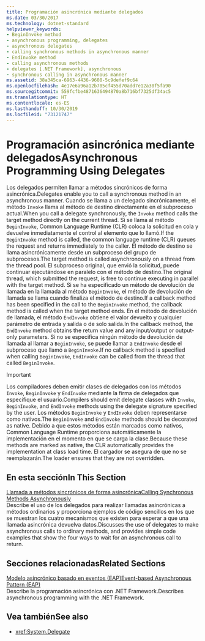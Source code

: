 ```yaml
---
title: Programación asincrónica mediante delegados
ms.date: 03/30/2017
ms.technology: dotnet-standard
helpviewer_keywords:
- BeginInvoke method
- asynchronous programming, delegates
- asynchronous delegates
- calling synchronous methods in asynchronous manner
- EndInvoke method
- calling asynchronous methods
- delegates [.NET Framework], asynchronous
- synchronous calling in asynchronous manner
ms.assetid: 38a345ca-6963-4436-9608-5c9defef9c64
ms.openlocfilehash: 4e17e6a96a12b705cf455d70add7e12a30f5fa90
ms.sourcegitcommit: 559fcfbe4871636494870a8b716bf7325df34ac5
ms.translationtype: HT
ms.contentlocale: es-ES
ms.lasthandoff: 10/30/2019
ms.locfileid: "73121747"
---
```

# <a name="asynchronous-programming-using-delegates"></a><span data-ttu-id="ff7ce-102">Programación asincrónica mediante delegados</span><span class="sxs-lookup"><span data-stu-id="ff7ce-102">Asynchronous Programming Using Delegates</span></span>
<span data-ttu-id="ff7ce-103">Los delegados permiten llamar a métodos sincrónicos de forma asincrónica.</span><span class="sxs-lookup"><span data-stu-id="ff7ce-103">Delegates enable you to call a synchronous method in an asynchronous manner.</span></span> <span data-ttu-id="ff7ce-104">Cuando se llama a un delegado sincrónicamente, el método `Invoke` llama al método de destino directamente en el subproceso actual.</span><span class="sxs-lookup"><span data-stu-id="ff7ce-104">When you call a delegate synchronously, the `Invoke` method calls the target method directly on the current thread.</span></span> <span data-ttu-id="ff7ce-105">Si se llama al método `BeginInvoke`, Common Language Runtime (CLR) coloca la solicitud en cola y devuelve inmediatamente el control al elemento que lo llamó.</span><span class="sxs-lookup"><span data-stu-id="ff7ce-105">If the `BeginInvoke` method is called, the common language runtime (CLR) queues the request and returns immediately to the caller.</span></span> <span data-ttu-id="ff7ce-106">El método de destino se llama asincrónicamente desde un subproceso del grupo de subprocesos.</span><span class="sxs-lookup"><span data-stu-id="ff7ce-106">The target method is called asynchronously on a thread from the thread pool.</span></span> <span data-ttu-id="ff7ce-107">El subproceso original, que envió la solicitud, puede continuar ejecutándose en paralelo con el método de destino.</span><span class="sxs-lookup"><span data-stu-id="ff7ce-107">The original thread, which submitted the request, is free to continue executing in parallel with the target method.</span></span> <span data-ttu-id="ff7ce-108">Si se ha especificado un método de devolución de llamada en la llamada al método `BeginInvoke`, el método de devolución de llamada se llama cuando finaliza el método de destino.</span><span class="sxs-lookup"><span data-stu-id="ff7ce-108">If a callback method has been specified in the call to the `BeginInvoke` method, the callback method is called when the target method ends.</span></span> <span data-ttu-id="ff7ce-109">En el método de devolución de llamada, el método `EndInvoke` obtiene el valor devuelto y cualquier parámetro de entrada y salida o de solo salida.</span><span class="sxs-lookup"><span data-stu-id="ff7ce-109">In the callback method, the `EndInvoke` method obtains the return value and any input/output or output-only parameters.</span></span> <span data-ttu-id="ff7ce-110">Si no se especifica ningún método de devolución de llamada al llamar a `BeginInvoke`, se puede llamar a `EndInvoke` desde el subproceso que llamó a `BeginInvoke`.</span><span class="sxs-lookup"><span data-stu-id="ff7ce-110">If no callback method is specified when calling `BeginInvoke`, `EndInvoke` can be called from the thread that called `BeginInvoke`.</span></span>  
  
> [!IMPORTANT]
> <span data-ttu-id="ff7ce-111">Los compiladores deben emitir clases de delegados con los métodos `Invoke`, `BeginInvoke` y `EndInvoke` mediante la firma de delegados que especifique el usuario.</span><span class="sxs-lookup"><span data-stu-id="ff7ce-111">Compilers should emit delegate classes with `Invoke`, `BeginInvoke`, and `EndInvoke` methods using the delegate signature specified by the user.</span></span> <span data-ttu-id="ff7ce-112">Los métodos `BeginInvoke` y `EndInvoke` deben representarse como nativos.</span><span class="sxs-lookup"><span data-stu-id="ff7ce-112">The `BeginInvoke` and `EndInvoke` methods should be decorated as native.</span></span> <span data-ttu-id="ff7ce-113">Debido a que estos métodos están marcados como nativos, Common Language Runtime proporciona automáticamente la implementación en el momento en que se carga la clase.</span><span class="sxs-lookup"><span data-stu-id="ff7ce-113">Because these methods are marked as native, the CLR automatically provides the implementation at class load time.</span></span> <span data-ttu-id="ff7ce-114">El cargador se asegura de que no se reemplazarán.</span><span class="sxs-lookup"><span data-stu-id="ff7ce-114">The loader ensures that they are not overridden.</span></span>  
  
## <a name="in-this-section"></a><span data-ttu-id="ff7ce-115">En esta sección</span><span class="sxs-lookup"><span data-stu-id="ff7ce-115">In This Section</span></span>  
 [<span data-ttu-id="ff7ce-116">Llamada a métodos sincrónicos de forma asincrónica</span><span class="sxs-lookup"><span data-stu-id="ff7ce-116">Calling Synchronous Methods Asynchronously</span></span>](../../../docs/standard/asynchronous-programming-patterns/calling-synchronous-methods-asynchronously.md)  
 <span data-ttu-id="ff7ce-117">Describe el uso de los delegados para realizar llamadas asincrónicas a métodos ordinarios y proporciona ejemplos de código sencillos en los que se muestran los cuatro mecanismos que existen para esperar a que una llamada asincrónica devuelva datos.</span><span class="sxs-lookup"><span data-stu-id="ff7ce-117">Discusses the use of delegates to make asynchronous calls to ordinary methods, and provides simple code examples that show the four ways to wait for an asynchronous call to return.</span></span>  
  
## <a name="related-sections"></a><span data-ttu-id="ff7ce-118">Secciones relacionadas</span><span class="sxs-lookup"><span data-stu-id="ff7ce-118">Related Sections</span></span>  
 [<span data-ttu-id="ff7ce-119">Modelo asincrónico basado en eventos (EAP)</span><span class="sxs-lookup"><span data-stu-id="ff7ce-119">Event-based Asynchronous Pattern (EAP)</span></span>](../../../docs/standard/asynchronous-programming-patterns/event-based-asynchronous-pattern-eap.md)  
 <span data-ttu-id="ff7ce-120">Describe la programación asincrónica con .NET Framework.</span><span class="sxs-lookup"><span data-stu-id="ff7ce-120">Describes asynchronous programming with the .NET Framework.</span></span>  
  
## <a name="see-also"></a><span data-ttu-id="ff7ce-121">Vea también</span><span class="sxs-lookup"><span data-stu-id="ff7ce-121">See also</span></span>

- <xref:System.Delegate>
